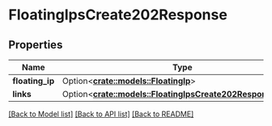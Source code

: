 # FloatingIpsCreate202Response

## Properties

Name | Type | Description | Notes
------------ | ------------- | ------------- | -------------
**floating_ip** | Option<[**crate::models::FloatingIp**](floating_ip.md)> |  | [optional]
**links** | Option<[**crate::models::FloatingIpsCreate202ResponseLinks**](floatingIPs_create_202_response_links.md)> |  | [optional]

[[Back to Model list]](../README.md#documentation-for-models) [[Back to API list]](../README.md#documentation-for-api-endpoints) [[Back to README]](../README.md)


